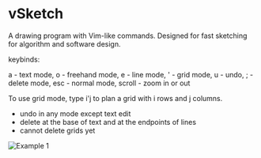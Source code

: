 # vSketch
A drawing program with Vim-like commands. Designed for fast sketching for algorithm and software design.

keybinds:

a - text mode,
o - freehand mode,
e - line mode,
' - grid mode,
u - undo,
; - delete mode,
esc - normal mode,
scroll - zoom in or out

To use grid mode, type i'j to plan a grid with i rows and j columns. 

- undo in any mode except text edit
- delete at the base of text and at the endpoints of lines
- cannot delete grids yet

![Example 1](https://i.imgur.com/J2g406w.png)
